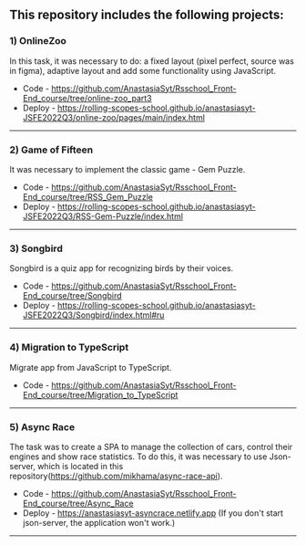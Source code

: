 ## This repository includes the following projects:

### 1) OnlineZoo
In this task, it was necessary to do: a fixed layout (pixel perfect, source was in figma), adaptive layout and add some functionality using JavaScript.
- Сode - https://github.com/AnastasiaSyt/Rsschool_Front-End_course/tree/online-zoo_part3
- Deploy - https://rolling-scopes-school.github.io/anastasiasyt-JSFE2022Q3/online-zoo/pages/main/index.html

---
### 2) Game of Fifteen
It was necessary to implement the classic game - Gem Puzzle.
- Code - https://github.com/AnastasiaSyt/Rsschool_Front-End_course/tree/RSS_Gem_Puzzle
- Deploy - https://rolling-scopes-school.github.io/anastasiasyt-JSFE2022Q3/RSS-Gem-Puzzle/index.html

---
### 3) Songbird
Songbird is a quiz app for recognizing birds by their voices.
- Code - https://github.com/AnastasiaSyt/Rsschool_Front-End_course/tree/Songbird
- Deploy - https://rolling-scopes-school.github.io/anastasiasyt-JSFE2022Q3/Songbird/index.html#ru

---
### 4) Migration to TypeScript
Migrate app from JavaScript to TypeScript.
- Code - https://github.com/AnastasiaSyt/Rsschool_Front-End_course/tree/Migration_to_TypeScript

---
### 5) Async Race
The task was to create a SPA to manage the collection of cars, control their engines and show race statistics. To do this, it was necessary to use Json-server, which is located in this repository(https://github.com/mikhama/async-race-api).
- Code - https://github.com/AnastasiaSyt/Rsschool_Front-End_course/tree/Async_Race
- Deploy - https://anastasiasyt-asyncrace.netlify.app
(If you don't start json-server, the application won't work.)

---
